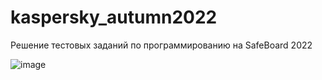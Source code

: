 # kaspersky_autumn2022

Решение тестовых заданий по программированию на SafeBoard 2022

![image](https://user-images.githubusercontent.com/75737596/213289333-6e1445bc-f865-456b-9438-0ec20ec58ccf.png)

